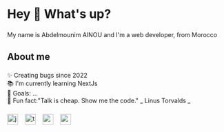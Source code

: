 <h1 align="left">Hey 👋 What's up?</h1>

###

<p align="left">My name is Abdelmounim AINOU and I'm a  web developer, from Morocco</p>

###

<h2 align="left">About me</h2>

###

<p align="left">
✨ Creating bugs since 2022<br>
📚 I'm currently learning NextJs<br>
🎯 Goals: ...<br>
🎲 Fun fact:"Talk is cheap. Show me the code." _ Linus Torvalds _
</p>

###

<!-- <h2 align="left">I code with</h2> -->

###

<div align="left">
  <img src="https://cdn.jsdelivr.net/gh/devicons/devicon/icons/javascript/javascript-original.svg" height="25" alt="javascript logo"  />
  <img width="8" />
  <img src="https://cdn.jsdelivr.net/gh/devicons/devicon/icons/typescript/typescript-original.svg" height="25" alt="typescript logo"  />
  <img width="8" />
  <img src="https://cdn.jsdelivr.net/gh/devicons/devicon/icons/react/react-original.svg" height="25" alt="react logo"  />
  <img width="8" />
  <img src="https://cdn.jsdelivr.net/gh/devicons/devicon/icons/nextjs/nextjs-original.svg" height="25" alt="nextjs logo"  />
  <img width="8" />
</div>

###
